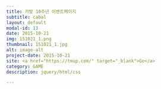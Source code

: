 ```yaml
---
title: 카발 10주년 이벤트페이지
subtitle: cabal
layout: default
modal-id: 13
date: 2015-10-21
img: 151021_1.png
thumbnail: 151021_1.jpg
alt: image-alt
project-date: 2015-10-21
site: <a href="https://tmup.com/" target="_blank">Go</a>
category: GAME
description: jquery/html/css

---
```

